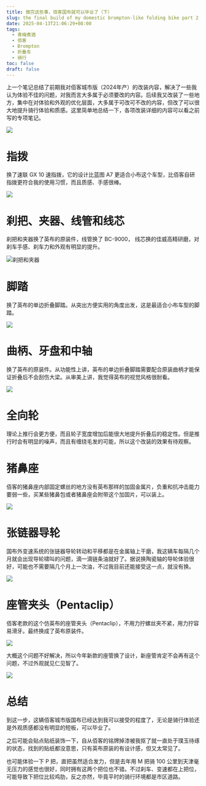 ```yaml
---
title: 做完这些事，佰客国布就可以毕业了（下）
slug: the final build of my domestic brompton-like folding bike part 2
date: 2025-04-13T21:06:29+08:00
tags:
  - 青梅煮酒
  - 佰客
  - Brompton
  - 折叠车
  - 骑行
toc: false
draft: false
---
```

上一个笔记总结了前期我对佰客城市版（2024年产）的改装内容，解决了一些我认为体验不佳的问题，对我而言大多属于必须要改的内容。后续我又改装了一些地方，集中在对体验和外观的优化层面，大多属于可改可不改的内容，但改了可以很大地提升骑行体验和质感。这里简单地总结一下，各项改装详细的内容可以看之前写的专项笔记。

![](https://raw.githubusercontent.com/xbot/image-hosting/master/blog/20250413212910000-07478e18293a7bb54aad223942622621.avif)

# 指拨

换了速联 GX 10 速指拨，它的设计比蓝图 A7 更适合小布这个车型，比佰客自研指拨更符合我的使用习惯，而且质感、手感很棒。

![](https://raw.githubusercontent.com/xbot/image-hosting/master/blog/20250413212938000-86b8bdfdec274cb7072181018a6e6e36.avif)

# 刹把、夹器、线管和线芯

刹把和夹器换了英布的原装件，线管换了 BC-9000， 线芯换的佳威高精研磨，对刹车手感、刹车力和外观有明显的提升。

![刹把和夹器](https://raw.githubusercontent.com/xbot/image-hosting/master/blog/20250330235314000-bc889bacca751fba7adef465441e389e.avif)

# 脚踏

换了英布的单边折叠脚踏。从突出方便实用的角度出发，这是最适合小布车型的脚踏。

![](https://raw.githubusercontent.com/xbot/image-hosting/master/blog/20250413213040000-8238eaffcd585aa691a02bec47be9337.avif)

# 曲柄、牙盘和中轴

换了英布的原装件。从功能性上讲，英布的单边折叠脚踏需要配合原装曲柄才能保证折叠后不会刮伤大梁。从审美上讲，我觉得英布的视觉风格很耐看。

![](https://raw.githubusercontent.com/xbot/image-hosting/master/blog/20250413213344000-91e2b4549e91f3ce5bcb21f54dc459e0.avif)

# 全向轮

理论上推行会更方便，而且轮子宽度增加后能很大地提升折叠后的稳定性。但是推行时会有明显的噪声，而且有缠绕毛发的可能，所以这个改装的效果有待观察。

# 猪鼻座

佰客的猪鼻座内部固定螺丝的地方没有英布那样的加固金属片，负重和抗冲击能力要弱一些，买某些猪鼻包或者猪鼻座会附带这个加固片，可以装上。

![](https://raw.githubusercontent.com/xbot/image-hosting/master/blog/20250413213413000-f395812ac00ed67e802d95c94c1cbc13.avif)

# 张链器导轮

国布外变速系统的张链器导轮转动和平移都是在金属轴上干磨，我这辆车每隔几个月就会出现导轮啸叫的问题，滴一滴链条油就好了。据说换陶瓷轴的导轮体验很好，可能也不需要隔几个月上一次油，不过我目前还能接受这一点，就没有换。

![](https://raw.githubusercontent.com/xbot/image-hosting/master/blog/20250413213429000-7be00d48de1427c53ad2a8ecc4e8e1ef.avif)

# 座管夹头（Pentaclip）

佰客老款的这个仿英布的座管夹头（Pentaclip），不用力拧螺丝夹不紧，用力拧容易滑牙。最终换成了英布原装件。

![](https://raw.githubusercontent.com/xbot/image-hosting/master/blog/20250424201241000-1989de0487464f3bc346a8fbe51d518d.avif)

大概这个问题不好解决，所以今年新款的座管换了设计，新座管肯定不会再有这个问题，不过外观就见仁见智了。

![](https://raw.githubusercontent.com/xbot/image-hosting/master/blog/20250424200520000-8d03300ca2e25c083180610930e78ffc.avif)

# 总结

到这一步，这辆佰客城市版国布已经达到我可以接受的程度了，无论是骑行体验还是外观质感都没有明显的短板，可以毕业了。

之后可能会贴点贴纸装饰一下，自从佰客的铭牌掉漆被我抠了就一直处于璞玉待琢的状态，找到的贴纸都没意思，只有英布原装的有设计感，但又太常见了。

也可能体验一下 P 把，直把虽然适合发力，但是去年用 M 把骑 100 公里到天津毫无压力的感觉也很好，同时拥有这两个把位也不错。不过刹车、变速都在上把位，可能导致下把位比较鸡肋，反之亦然，毕竟平时的骑行环境都是市区道路。